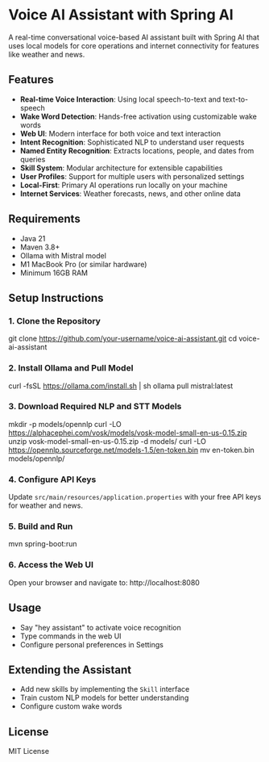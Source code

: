 # Voice AI Assistant with Spring AI

A real-time conversational voice-based AI assistant built with Spring AI that uses local models for core operations and internet connectivity for features like weather and news.

## Features

- **Real-time Voice Interaction**: Using local speech-to-text and text-to-speech
- **Wake Word Detection**: Hands-free activation using customizable wake words
- **Web UI**: Modern interface for both voice and text interaction
- **Intent Recognition**: Sophisticated NLP to understand user requests
- **Named Entity Recognition**: Extracts locations, people, and dates from queries
- **Skill System**: Modular architecture for extensible capabilities
- **User Profiles**: Support for multiple users with personalized settings
- **Local-First**: Primary AI operations run locally on your machine
- **Internet Services**: Weather forecasts, news, and other online data

## Requirements

- Java 21
- Maven 3.8+
- Ollama with Mistral model
- M1 MacBook Pro (or similar hardware)
- Minimum 16GB RAM

## Setup Instructions

### 1. Clone the Repository
git clone https://github.com/your-username/voice-ai-assistant.git cd voice-ai-assistant

### 2. Install Ollama and Pull Model
curl -fsSL https://ollama.com/install.sh | sh ollama pull mistral:latest

### 3. Download Required NLP and STT Models
mkdir -p models/opennlp
curl -LO https://alphacephei.com/vosk/models/vosk-model-small-en-us-0.15.zip
unzip vosk-model-small-en-us-0.15.zip -d models/
curl -LO https://opennlp.sourceforge.net/models-1.5/en-token.bin
mv en-token.bin models/opennlp/

### 4. Configure API Keys
Update `src/main/resources/application.properties` with your free API keys for weather and news.

### 5. Build and Run
mvn spring-boot:run


### 6. Access the Web UI
Open your browser and navigate to: http://localhost:8080

## Usage

- Say "hey assistant" to activate voice recognition
- Type commands in the web UI
- Configure personal preferences in Settings

## Extending the Assistant

- Add new skills by implementing the `Skill` interface
- Train custom NLP models for better understanding
- Configure custom wake words

## License

MIT License
